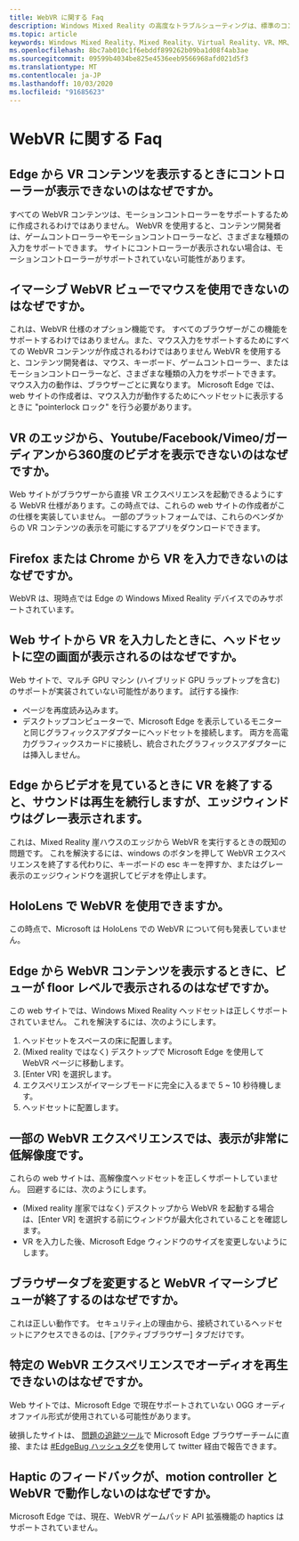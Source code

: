 ```yaml
---
title: WebVR に関する Faq
description: Windows Mixed Reality の高度なトラブルシューティングは、標準のコンシューマーサポートドキュメントを超えています。
ms.topic: article
keywords: Windows Mixed Reality、Mixed Reality、Virtual Reality、VR、MR、トラブルシューティング、エラー、ヘルプ、サポート、WebVR
ms.openlocfilehash: 8bc7ab010c1f6ebddf899262b09ba1d08f4ab3ae
ms.sourcegitcommit: 09599b4034be825e4536eeb9566968afd021d5f3
ms.translationtype: MT
ms.contentlocale: ja-JP
ms.lasthandoff: 10/03/2020
ms.locfileid: "91685623"
---
```

# <a name="webvr-faqs"></a>WebVR に関する Faq

## <a name="why-cant-i-see-my-controllers-when-viewing-vr-content-from-edge"></a>Edge から VR コンテンツを表示するときにコントローラーが表示できないのはなぜですか。

すべての WebVR コンテンツは、モーションコントローラーをサポートするために作成されるわけではありません。 WebVR を使用すると、コンテンツ開発者は、ゲームコントローラーやモーションコントローラーなど、さまざまな種類の入力をサポートできます。 サイトにコントローラーが表示されない場合は、モーションコントローラーがサポートされていない可能性があります。

## <a name="why-cant-i-use-the-mouse-in-an-immersive-webvr-view"></a>イマーシブ WebVR ビューでマウスを使用できないのはなぜですか。

これは、WebVR 仕様のオプション機能です。 すべてのブラウザーがこの機能をサポートするわけではありません。また、マウス入力をサポートするためにすべての WebVR コンテンツが作成されるわけではありません WebVR を使用すると、コンテンツ開発者は、マウス、キーボード、ゲームコントローラー、またはモーションコントローラーなど、さまざまな種類の入力をサポートできます。 マウス入力の動作は、ブラウザーごとに異なります。 Microsoft Edge では、web サイトの作成者は、マウス入力が動作するためにヘッドセットに表示するときに "pointerlock ロック" を行う必要があります。

## <a name="why-cant-i-view-360-degree-videos-from-youtubefacebookvimeothe-guardian-etc-from-edge-in-vr"></a>VR のエッジから、Youtube/Facebook/Vimeo/ガーディアンから360度のビデオを表示できないのはなぜですか。

Web サイトがブラウザーから直接 VR エクスペリエンスを起動できるようにする WebVR 仕様があります。この時点では、これらの web サイトの作成者がこの仕様を実装していません。 一部のプラットフォームでは、これらのベンダからの VR コンテンツの表示を可能にするアプリをダウンロードできます。

## <a name="why-cant-i-enter-vr-from-firefox-or-chrome"></a>Firefox または Chrome から VR を入力できないのはなぜですか。

WebVR は、現時点では Edge の Windows Mixed Reality デバイスでのみサポートされています。

## <a name="when-i-enter-vr-from-a-website-why-do-i-see-a-blank-screen-in-my-headset"></a>Web サイトから VR を入力したときに、ヘッドセットに空の画面が表示されるのはなぜですか。

Web サイトで、マルチ GPU マシン (ハイブリッド GPU ラップトップを含む) のサポートが実装されていない可能性があります。 試行する操作:
* ページを再度読み込みます。
* デスクトップコンピューターで、Microsoft Edge を表示しているモニターと同じグラフィックスアダプターにヘッドセットを接続します。 両方を高電力グラフィックスカードに接続し、統合されたグラフィックスアダプターには挿入しません。

## <a name="when-i-exit-vr-when-watching-a-video-from-edge-the-sound-continues-playing-but-the-edge-window-is-grayed-out"></a>Edge からビデオを見ているときに VR を終了すると、サウンドは再生を続行しますが、エッジウィンドウはグレー表示されます。

これは、Mixed Reality 崖ハウスのエッジから WebVR を実行するときの既知の問題です。 これを解決するには、windows のボタンを押して WebVR エクスペリエンスを終了する代わりに、キーボードの esc キーを押すか、またはグレー表示のエッジウィンドウを選択してビデオを停止します。

## <a name="can-i-use-webvr-on-the-hololens"></a>HoloLens で WebVR を使用できますか。

この時点で、Microsoft は HoloLens での WebVR について何も発表していません。

## <a name="why-is-my-view-at-floor-level-when-viewing-webvr-content-from-edge"></a>Edge から WebVR コンテンツを表示するときに、ビューが floor レベルで表示されるのはなぜですか。

この web サイトでは、Windows Mixed Reality ヘッドセットは正しくサポートされていません。 これを解決するには、次のようにします。
1. ヘッドセットをスペースの床に配置します。
2. (Mixed reality ではなく) デスクトップで Microsoft Edge を使用して WebVR ページに移動します。
3. [Enter VR] を選択します。
4. エクスペリエンスがイマーシブモードに完全に入るまで 5 ~ 10 秒待機します。
5. ヘッドセットに配置します。

## <a name="the-display-is-very-low-resolution-in-some-webvr-experiences"></a>一部の WebVR エクスペリエンスでは、表示が非常に低解像度です。

これらの web サイトは、高解像度ヘッドセットを正しくサポートしていません。 回避するには、次のようにします。
* (Mixed reality 崖家ではなく) デスクトップから WebVR を起動する場合は、[Enter VR] を選択する前にウィンドウが最大化されていることを確認します。
* VR を入力した後、Microsoft Edge ウィンドウのサイズを変更しないようにします。

## <a name="why-does-the-webvr-immersive-view-exit-when-i-change-browser-tabs"></a>ブラウザータブを変更すると WebVR イマーシブビューが終了するのはなぜですか。

これは正しい動作です。 セキュリティ上の理由から、接続されているヘッドセットにアクセスできるのは、[アクティブブラウザー] タブだけです。

## <a name="why-cant-i-hear-audio-on-a-particular-webvr-experience"></a>特定の WebVR エクスペリエンスでオーディオを再生できないのはなぜですか。

Web サイトでは、Microsoft Edge で現在サポートされていない OGG オーディオファイル形式が使用されている可能性があります。

破損したサイトは、 [問題の追跡ツール](https://developer.microsoft.com/en-us/microsoft-edge/platform/issues/)で Microsoft Edge ブラウザーチームに直接、または [#EdgeBug ハッシュタグ](https://blogs.windows.com/msedgedev/2016/08/11/edgebug-twitter/)を使用して twitter 経由で報告できます。

## <a name="why-does-haptic-feedback-not-work-in-webvr-with-motion-controllers"></a>Haptic のフィードバックが、motion controller と WebVR で動作しないのはなぜですか。

Microsoft Edge では、現在、WebVR ゲームパッド API 拡張機能の haptics はサポートされていません。

